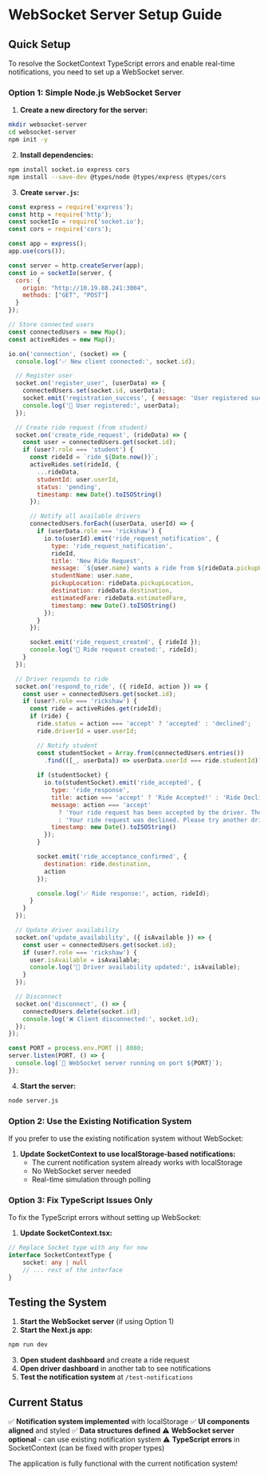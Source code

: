 # WebSocket Server Setup Guide

## Quick Setup

To resolve the SocketContext TypeScript errors and enable real-time notifications, you need to set up a WebSocket server.

### Option 1: Simple Node.js WebSocket Server

1. **Create a new directory for the server:**
```bash
mkdir websocket-server
cd websocket-server
npm init -y
```

2. **Install dependencies:**
```bash
npm install socket.io express cors
npm install --save-dev @types/node @types/express @types/cors
```

3. **Create `server.js`:**
```javascript
const express = require('express');
const http = require('http');
const socketIo = require('socket.io');
const cors = require('cors');

const app = express();
app.use(cors());

const server = http.createServer(app);
const io = socketIo(server, {
  cors: {
    origin: "http://10.19.88.241:3004",
    methods: ["GET", "POST"]
  }
});

// Store connected users
const connectedUsers = new Map();
const activeRides = new Map();

io.on('connection', (socket) => {
  console.log('✅ New client connected:', socket.id);

  // Register user
  socket.on('register_user', (userData) => {
    connectedUsers.set(socket.id, userData);
    socket.emit('registration_success', { message: 'User registered successfully' });
    console.log('👤 User registered:', userData);
  });

  // Create ride request (from student)
  socket.on('create_ride_request', (rideData) => {
    const user = connectedUsers.get(socket.id);
    if (user?.role === 'student') {
      const rideId = `ride_${Date.now()}`;
      activeRides.set(rideId, {
        ...rideData,
        studentId: user.userId,
        status: 'pending',
        timestamp: new Date().toISOString()
      });

      // Notify all available drivers
      connectedUsers.forEach((userData, userId) => {
        if (userData.role === 'rickshaw') {
          io.to(userId).emit('ride_request_notification', {
            type: 'ride_request_notification',
            rideId,
            title: 'New Ride Request',
            message: `${user.name} wants a ride from ${rideData.pickupLocation} to ${rideData.destination}`,
            studentName: user.name,
            pickupLocation: rideData.pickupLocation,
            destination: rideData.destination,
            estimatedFare: rideData.estimatedFare,
            timestamp: new Date().toISOString()
          });
        }
      });

      socket.emit('ride_request_created', { rideId });
      console.log('🚗 Ride request created:', rideId);
    }
  });

  // Driver responds to ride
  socket.on('respond_to_ride', ({ rideId, action }) => {
    const user = connectedUsers.get(socket.id);
    if (user?.role === 'rickshaw') {
      const ride = activeRides.get(rideId);
      if (ride) {
        ride.status = action === 'accept' ? 'accepted' : 'declined';
        ride.driverId = user.userId;

        // Notify student
        const studentSocket = Array.from(connectedUsers.entries())
          .find(([_, userData]) => userData.userId === ride.studentId)?.[0];
        
        if (studentSocket) {
          io.to(studentSocket).emit('ride_accepted', {
            type: 'ride_response',
            title: action === 'accept' ? 'Ride Accepted!' : 'Ride Declined',
            message: action === 'accept' 
              ? 'Your ride request has been accepted by the driver. They\'re on the way!'
              : 'Your ride request was declined. Please try another driver.',
            timestamp: new Date().toISOString()
          });
        }

        socket.emit('ride_acceptance_confirmed', {
          destination: ride.destination,
          action
        });

        console.log('✅ Ride response:', action, rideId);
      }
    }
  });

  // Update driver availability
  socket.on('update_availability', ({ isAvailable }) => {
    const user = connectedUsers.get(socket.id);
    if (user?.role === 'rickshaw') {
      user.isAvailable = isAvailable;
      console.log('🔄 Driver availability updated:', isAvailable);
    }
  });

  // Disconnect
  socket.on('disconnect', () => {
    connectedUsers.delete(socket.id);
    console.log('❌ Client disconnected:', socket.id);
  });
});

const PORT = process.env.PORT || 8080;
server.listen(PORT, () => {
  console.log(`🚀 WebSocket server running on port ${PORT}`);
});
```

4. **Start the server:**
```bash
node server.js
```

### Option 2: Use the Existing Notification System

If you prefer to use the existing notification system without WebSocket:

1. **Update SocketContext to use localStorage-based notifications:**
   - The current notification system already works with localStorage
   - No WebSocket server needed
   - Real-time simulation through polling

### Option 3: Fix TypeScript Issues Only

To fix the TypeScript errors without setting up WebSocket:

1. **Update SocketContext.tsx:**
```typescript
// Replace Socket type with any for now
interface SocketContextType {
    socket: any | null
    // ... rest of the interface
}
```

## Testing the System

1. **Start the WebSocket server** (if using Option 1)
2. **Start the Next.js app:**
```bash
npm run dev
```
3. **Open student dashboard** and create a ride request
4. **Open driver dashboard** in another tab to see notifications
5. **Test the notification system** at `/test-notifications`

## Current Status

✅ **Notification system implemented** with localStorage
✅ **UI components aligned** and styled
✅ **Data structures defined**
⚠️ **WebSocket server optional** - can use existing notification system
⚠️ **TypeScript errors** in SocketContext (can be fixed with proper types)

The application is fully functional with the current notification system! 